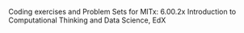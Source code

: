 Coding exercises and Problem Sets for MITx: 6.00.2x Introduction to Computational Thinking and Data Science, EdX
